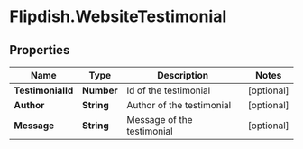 # Flipdish.WebsiteTestimonial

## Properties
Name | Type | Description | Notes
------------ | ------------- | ------------- | -------------
**TestimonialId** | **Number** | Id of the testimonial | [optional] 
**Author** | **String** | Author of the testimonial | [optional] 
**Message** | **String** | Message of the testimonial | [optional] 


